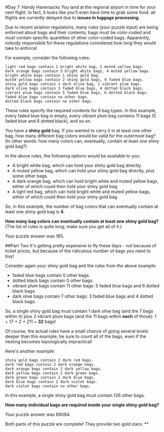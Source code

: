 #Day 7: Handy Haversacks
You land at the regional airport in time for your next flight. In fact, it looks like you'll even have time to grab 
some food: all flights are currently delayed due to **issues in luggage processing**.

Due to recent aviation regulations, many rules (your puzzle input) are being enforced about bags and their contents; 
bags must be color-coded and must contain specific quantities of other color-coded bags. Apparently, nobody responsible 
for these regulations considered how long they would take to enforce!

For example, consider the following rules:
```
light red bags contain 1 bright white bag, 2 muted yellow bags.
dark orange bags contain 3 bright white bags, 4 muted yellow bags.
bright white bags contain 1 shiny gold bag.
muted yellow bags contain 2 shiny gold bags, 9 faded blue bags.
shiny gold bags contain 1 dark olive bag, 2 vibrant plum bags.
dark olive bags contain 3 faded blue bags, 4 dotted black bags.
vibrant plum bags contain 5 faded blue bags, 6 dotted black bags.
faded blue bags contain no other bags.
dotted black bags contain no other bags.
```
These rules specify the required contents for 9 bag types. In this example, every faded blue bag is empty, every 
vibrant plum bag contains 11 bags (5 faded blue and 6 dotted black), and so on.

You have a **shiny gold** bag. If you wanted to carry it in at least one other bag, how many different bag colors 
would be valid for the outermost bag? (In other words: how many colors can, eventually, contain at least one shiny 
gold bag?)

In the above rules, the following options would be available to you:

* A bright white bag, which can hold your shiny gold bag directly.
* A muted yellow bag, which can hold your shiny gold bag directly, plus some other bags.
* A dark orange bag, which can hold bright white and muted yellow bags, either of which could then hold your shiny 
gold bag.
* A light red bag, which can hold bright white and muted yellow bags, either of which could then hold your shiny 
gold bag.

So, in this example, the number of bag colors that can eventually contain at least one shiny gold bag is **4**.

**How many bag colors can eventually contain at least one shiny gold bag?** (The list of rules is quite long; make 
sure you get all of it.)

Your puzzle answer was 185.

##Part Two
It's getting pretty expensive to fly these days - not because of ticket prices, but because of the ridiculous number 
of bags you need to buy!

Consider again your shiny gold bag and the rules from the above example:

* faded blue bags contain 0 other bags.
* dotted black bags contain 0 other bags.
* vibrant plum bags contain 11 other bags: 5 faded blue bags and 6 dotted black bags.
* dark olive bags contain 7 other bags: 3 faded blue bags and 4 dotted black bags.

So, a single shiny gold bag must contain 1 dark olive bag (and the 7 bags within it) plus 2 vibrant plum bags (and 
the 11 bags within **each** of those): 1 + 1*7 + 2 + 2*11 = **32** bags!

Of course, the actual rules have a small chance of going several levels deeper than this example; be sure to count 
all of the bags, even if the nesting becomes topologically impractical!

Here's another example:
```
shiny gold bags contain 2 dark red bags.
dark red bags contain 2 dark orange bags.
dark orange bags contain 2 dark yellow bags.
dark yellow bags contain 2 dark green bags.
dark green bags contain 2 dark blue bags.
dark blue bags contain 2 dark violet bags.
dark violet bags contain no other bags.
```
In this example, a single shiny gold bag must contain 126 other bags.

**How many individual bags are required inside your single shiny gold bag?**

Your puzzle answer was 89084.

Both parts of this puzzle are complete! They provide two gold stars: **
